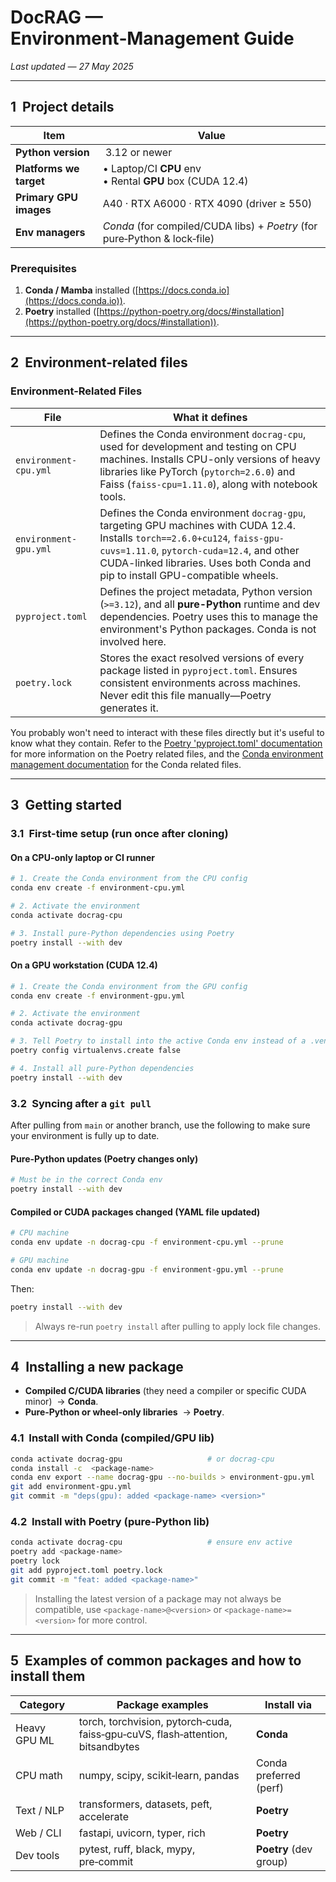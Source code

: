# DocRAG — Environment‑Management Guide

*Last updated — 27 May 2025*

---

## 1  Project details

| Item                    | Value                                                                     |
| ----------------------- | ------------------------------------------------------------------------- |
| **Python version**      |  3.12 or newer                                                            |
| **Platforms we target** | • Laptop/CI **CPU** env  <br>• Rental **GPU** box (CUDA 12.4)             |
| **Primary GPU images**  | A40 · RTX A6000 · RTX 4090 (driver ≥ 550)                                 |
| **Env managers**        | *Conda* (for compiled/CUDA libs) + *Poetry* (for pure‑Python & lock‑file) |

### Prerequisites

1. **Conda / Mamba** installed ([https://docs.conda.io](https://docs.conda.io)).
2. **Poetry** installed ([https://python-poetry.org/docs/#installation](https://python-poetry.org/docs/#installation)).

---

## 2  Environment‑related files

### Environment-Related Files

| **File**              | **What it defines**                                                                                                                                       |
|-----------------------|------------------------------------------------------------------------------------------------------------------------------------------------------------|
| `environment-cpu.yml` | Defines the Conda environment `docrag-cpu`, used for development and testing on CPU machines. Installs CPU-only versions of heavy libraries like PyTorch (`pytorch=2.6.0`) and Faiss (`faiss-cpu=1.11.0`), along with notebook tools. |
| `environment-gpu.yml` | Defines the Conda environment `docrag-gpu`, targeting GPU machines with CUDA 12.4. Installs `torch==2.6.0+cu124`, `faiss-gpu-cuvs=1.11.0`, `pytorch-cuda=12.4`, and other CUDA-linked libraries. Uses both Conda and pip to install GPU-compatible wheels. |
| `pyproject.toml`      | Defines the project metadata, Python version (`>=3.12`), and all **pure-Python** runtime and dev dependencies. Poetry uses this to manage the environment's Python packages. Conda is not involved here. |
| `poetry.lock`         | Stores the exact resolved versions of every package listed in `pyproject.toml`. Ensures consistent environments across machines. Never edit this file manually—Poetry generates it. |


You probably won't need to interact with these files directly but it's useful to know what they contain. Refer to the [Poetry 'pyproject.toml' documentation](https://python-poetry.org/docs/pyproject/) for more information on the Poetry related files, and the [Conda environment management documentation](https://docs.conda.io/projects/conda/en/latest/user-guide/tasks/manage-environments.html) for the Conda related files.

---

## 3  Getting started

### 3.1 First-time setup (run once after cloning)

#### On a CPU-only laptop or CI runner

```bash
# 1. Create the Conda environment from the CPU config
conda env create -f environment-cpu.yml

# 2. Activate the environment
conda activate docrag-cpu

# 3. Install pure-Python dependencies using Poetry
poetry install --with dev

```

#### On a GPU workstation (CUDA 12.4)
```bash
# 1. Create the Conda environment from the GPU config
conda env create -f environment-gpu.yml

# 2. Activate the environment
conda activate docrag-gpu

# 3. Tell Poetry to install into the active Conda env instead of a .venv
poetry config virtualenvs.create false

# 4. Install all pure-Python dependencies
poetry install --with dev
```

### 3.2 Syncing after a `git pull`

After pulling from `main` or another branch, use the following to make sure your environment is fully up to date.

####  Pure-Python updates (Poetry changes only)

```bash
# Must be in the correct Conda env
poetry install --with dev
```

####  Compiled or CUDA packages changed (YAML file updated)

```bash
# CPU machine
conda env update -n docrag-cpu -f environment-cpu.yml --prune

# GPU machine
conda env update -n docrag-gpu -f environment-gpu.yml --prune
```

Then:

```bash
poetry install --with dev
```

>  Always re-run `poetry install` after pulling to apply lock file changes.

---

## 4  Installing a new package

* **Compiled C/CUDA libraries** (they need a compiler or specific CUDA minor)  → **Conda**.
* **Pure‑Python or wheel‑only libraries**  → **Poetry**.


### 4.1  Install **with Conda** (compiled/GPU lib)

```bash
conda activate docrag-gpu                   # or docrag-cpu
conda install -c  <package-name>
conda env export --name docrag-gpu --no-builds > environment-gpu.yml
git add environment-gpu.yml
git commit -m "deps(gpu): added <package-name> <version>"
```

### 4.2  Install **with Poetry** (pure‑Python lib)

```bash
conda activate docrag-cpu                   # ensure env active
poetry add <package-name>
poetry lock
git add pyproject.toml poetry.lock
git commit -m "feat: added <package-name>"
```

>  Installing the latest version of a package may not always be compatible, use `<package-name>@<version>` or `<package-name>=<version>` for more control.

---

## 5  Examples of common packages and how to install them

| Category     | Package examples                                                                | Install via            |
| ------------ | ------------------------------------------------------------------------------- | ---------------------- |
| Heavy GPU ML | torch, torchvision, pytorch‑cuda, faiss‑gpu‑cuVS, flash‑attention, bitsandbytes | **Conda**              |
| CPU math     | numpy, scipy, scikit‑learn, pandas                                              | Conda preferred (perf) |
| Text / NLP   | transformers, datasets, peft, accelerate                                        | **Poetry**             |
| Web / CLI    | fastapi, uvicorn, typer, rich                                                   | **Poetry**             |
| Dev tools    | pytest, ruff, black, mypy, pre‑commit                                           | **Poetry** (dev group) |
